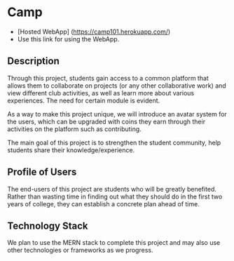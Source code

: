 # Camp

- [Hosted WebApp] (https://camp101.herokuapp.com/)
- Use this link for using the WebApp. 

## Description <br>
  
  Through this project, students gain access to a common platform that allows them to collaborate on projects (or any other collaborative work) and view different club activities, as well as learn more about various experiences. The need for certain module is evident.<br>

As a way to make this project unique, we will introduce an avatar system for the users, which can be upgraded with coins they earn through their activities on the platform such as contributing. <br>

The main goal of this project is to strengthen the student community, help students share their knowledge/experience. <br>


## Profile of Users <br>

The end-users of this project are students who will be greatly benefited. Rather than wasting time in finding out what they should do in the first two years of college, they can establish a concrete plan ahead of time. <br>

## Technology Stack <br>

We plan to use the MERN stack to complete this project and may also use other technologies or frameworks as we progress.<br>

